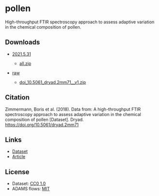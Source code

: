 # pollen
High-throughput FTIR spectroscopy approach to assess adaptive variation in the chemical composition of pollen.


## Downloads

* [2021.5.31](https://github.com/spectral-datasets/pollen/releases/tag/v2021.5.31)

  * [all.zip](https://github.com/spectral-datasets/pollen/releases/download/v2021.5.31/all.zip)
 
* [raw](https://github.com/spectral-datasets/pollen/releases/tag/raw)

  * [doi_10.5061_dryad.2mm71__v1.zip](https://github.com/spectral-datasets/pollen/releases/download/raw/doi_10.5061_dryad.2mm71__v1.zip) 


## Citation

Zimmermann, Boris et al. (2018). Data from: A high-throughput FTIR spectroscopy approach to assess adaptive variation in the chemical composition of pollen [Dataset]. Dryad. https://doi.org/10.5061/dryad.2mm71


## Links

* [Dataset](https://datadryad.org/stash/dataset/doi:10.5061/dryad.2mm71)
* [Article](https://doi.org/10.1002/ece3.3619)


## License

* Dataset: [CC0 1.0](https://creativecommons.org/publicdomain/zero/1.0/)
* ADAMS flows: [MIT](https://opensource.org/licenses/MIT)
